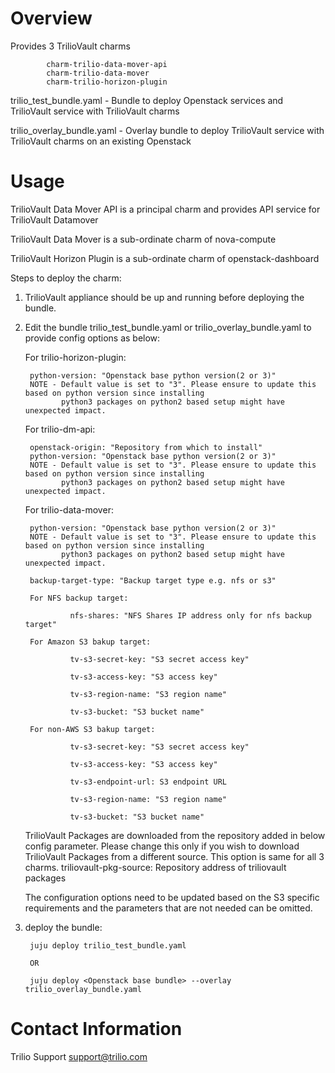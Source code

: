 # Overview

Provides 3 TrilioVault charms

            charm-trilio-data-mover-api
            charm-trilio-data-mover
            charm-trilio-horizon-plugin

trilio_test_bundle.yaml - Bundle to deploy Openstack services and TrilioVault 
service with TrilioVault charms

trilio_overlay_bundle.yaml - Overlay bundle to deploy TrilioVault service with TrilioVault charms on an existing Openstack

# Usage

TrilioVault Data Mover API is a principal charm and provides API service for TrilioVault Datamover

TrilioVault Data Mover is a sub-ordinate charm of nova-compute

TrilioVault Horizon Plugin is a sub-ordinate charm of openstack-dashboard

Steps to deploy the charm:

1. TrilioVault appliance should be up and running before deploying the bundle.

2. Edit the bundle trilio_test_bundle.yaml or trilio_overlay_bundle.yaml to provide config options as below:

    For trilio-horizon-plugin:
  
        python-version: "Openstack base python version(2 or 3)"
        NOTE - Default value is set to "3". Please ensure to update this based on python version since installing
               python3 packages on python2 based setup might have unexpected impact.

    For trilio-dm-api:
  
        openstack-origin: "Repository from which to install"
        python-version: "Openstack base python version(2 or 3)"
        NOTE - Default value is set to "3". Please ensure to update this based on python version since installing
               python3 packages on python2 based setup might have unexpected impact.
    
    For trilio-data-mover:
  
        python-version: "Openstack base python version(2 or 3)"
        NOTE - Default value is set to "3". Please ensure to update this based on python version since installing
               python3 packages on python2 based setup might have unexpected impact.

        backup-target-type: "Backup target type e.g. nfs or s3"

        For NFS backup target:

                 nfs-shares: "NFS Shares IP address only for nfs backup target"

        For Amazon S3 bakup target:

                 tv-s3-secret-key: "S3 secret access key"

                 tv-s3-access-key: "S3 access key"

                 tv-s3-region-name: "S3 region name"

                 tv-s3-bucket: "S3 bucket name"

        For non-AWS S3 bakup target:

                 tv-s3-secret-key: "S3 secret access key"

                 tv-s3-access-key: "S3 access key"
                 
                 tv-s3-endpoint-url: S3 endpoint URL

                 tv-s3-region-name: "S3 region name"

                 tv-s3-bucket: "S3 bucket name"


      TrilioVault Packages are downloaded from the repository added in below config parameter. Please change this only if you wish to download
      TrilioVault Packages from a different source. This option is same for all 3 charms.
         triliovault-pkg-source: Repository address of triliovault packages

      The configuration options need to be updated based on the S3 specific requirements and the parameters that are not needed can be omitted.


3. deploy the bundle:

        juju deploy trilio_test_bundle.yaml
        
        OR
        
        juju deploy <Openstack base bundle> --overlay trilio_overlay_bundle.yaml

# Contact Information

Trilio Support <support@trilio.com>
